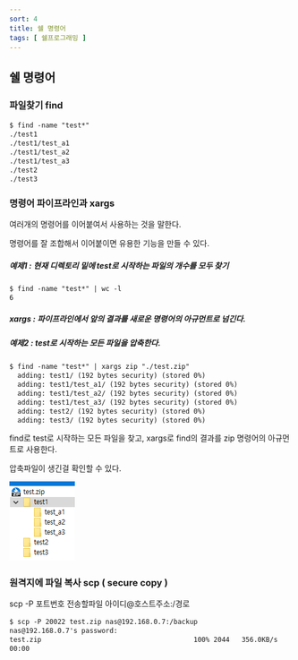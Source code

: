 ```yaml
---
sort: 4
title: 쉘 명령어
tags: [ 쉘프로그래밍 ]
---
```


## 쉘 명령어

### 파일찾기 find

```shell
$ find -name "test*"
./test1
./test1/test_a1
./test1/test_a2
./test1/test_a3
./test2
./test3

```

### 명령어 파이프라인과 xargs

여러개의 명령어를 이어붙여서 사용하는 것을 말한다. 

명령어를 잘 조합해서 이어붙이면 유용한 기능을 만들 수 있다.

##### 예제1 : 현재 디렉토리 밑에 test로 시작하는 파일의 개수를 모두 찾기

```shell
$ find -name "test*" | wc -l
6
```

##### xargs : 파이프라인에서 앞의 결과를 새로운 명령어의 아규먼트로 넘긴다.

##### 예제2 : test로 시작하는 모든 파일을 압축한다.

```shell
$ find -name "test*" | xargs zip "./test.zip"
  adding: test1/ (192 bytes security) (stored 0%)
  adding: test1/test_a1/ (192 bytes security) (stored 0%)
  adding: test1/test_a2/ (192 bytes security) (stored 0%)
  adding: test1/test_a3/ (192 bytes security) (stored 0%)
  adding: test2/ (192 bytes security) (stored 0%)
  adding: test3/ (192 bytes security) (stored 0%)

```

find로 test로 시작하는 모든 파일을 찾고, xargs로 find의 결과를 zip 명령어의 아규먼트로 사용한다.

압축파일이 생긴걸 확인할 수 있다.

![image-20210123144415910](image-20210123144415910.png) 

### 원격지에 파일 복사 scp ( secure copy )

scp -P 포트번호 전송할파일 아이디@호스트주소:/경로

```shell
$ scp -P 20022 test.zip nas@192.168.0.7:/backup
nas@192.168.0.7's password:
test.zip                                      100% 2044   356.0KB/s   00:00
```



